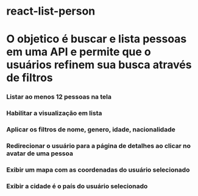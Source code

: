 # react-list-person

# O objetico é buscar e lista pessoas em uma API e permite que o usuários refinem sua busca através de filtros

### Listar ao menos 12 pessoas na tela

### Habilitar a visualização em lista

### Aplicar os filtros de nome, genero, idade, nacionalidade

### Redirecionar o usuário para a página de detalhes ao clicar no avatar de uma pessoa

### Exibir um mapa com as coordenadas do usuário selecionado

### Exibir a cidade é o país do usuário selecionado
